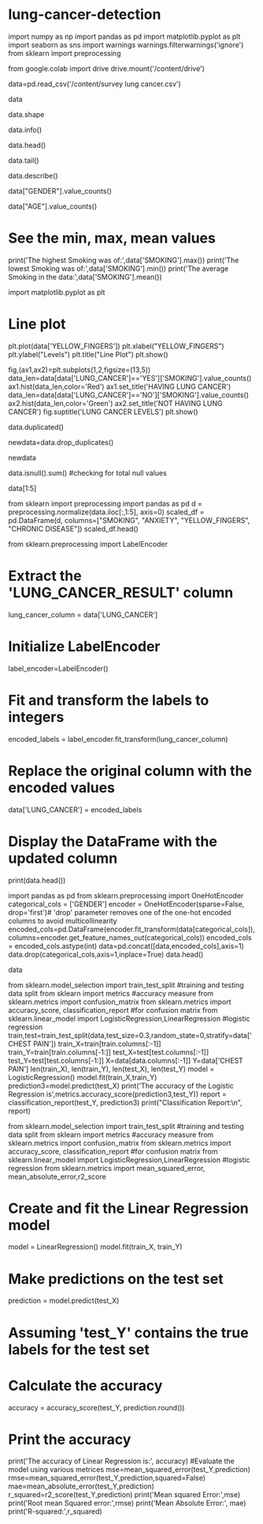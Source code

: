 # lung-cancer-detection
import numpy as np
import pandas as pd
import matplotlib.pyplot as plt
import seaborn as sns
import warnings
warnings.filterwarnings('ignore')
from sklearn import preprocessing

from google.colab import drive
drive.mount('/content/drive')

data=pd.read_csv('/content/survey lung cancer.csv')

data

data.shape

data.info()

data.head()

data.tail()

data.describe()

data["GENDER"].value_counts()

data["AGE"].value_counts()

# See the min, max, mean values
print('The highest Smoking was of:',data['SMOKING'].max())
print('The lowest Smoking was of:',data['SMOKING'].min())
print('The average Smoking in the data:',data['SMOKING'].mean())

import matplotlib.pyplot as plt

# Line plot
plt.plot(data['YELLOW_FINGERS'])
plt.xlabel("YELLOW_FINGERS")
plt.ylabel("Levels")
plt.title("Line Plot")
plt.show()

fig,(ax1,ax2)=plt.subplots(1,2,figsize=(13,5))
data_len=data[data['LUNG_CANCER']=='YES']['SMOKING'].value_counts()
ax1.hist(data_len,color='Red')
ax1.set_title('HAVING LUNG CANCER')
data_len=data[data['LUNG_CANCER']=='NO']['SMOKING'].value_counts()
ax2.hist(data_len,color='Green')
ax2.set_title('NOT HAVING LUNG CANCER')
fig.suptitle('LUNG CANCER LEVELS')
plt.show()

data.duplicated()

newdata=data.drop_duplicates()

newdata

data.isnull().sum() #checking for total null values

data[1:5]

from sklearn import preprocessing
import pandas as pd
d = preprocessing.normalize(data.iloc[:,1:5], axis=0)
scaled_df = pd.DataFrame(d, columns=["SMOKING", "ANXIETY", "YELLOW_FINGERS", "CHRONIC DISEASE"])
scaled_df.head()

from sklearn.preprocessing import LabelEncoder
# Extract the 'LUNG_CANCER_RESULT' column
lung_cancer_column = data['LUNG_CANCER']
# Initialize LabelEncoder
label_encoder=LabelEncoder()
# Fit and transform the labels to integers
encoded_labels = label_encoder.fit_transform(lung_cancer_column)
# Replace the original column with the encoded values
data['LUNG_CANCER'] = encoded_labels
# Display the DataFrame with the updated column
print(data.head())

import pandas as pd
from sklearn.preprocessing import OneHotEncoder
categorical_cols = ['GENDER']
encoder = OneHotEncoder(sparse=False, drop='first')# 'drop' parameter removes one of the one-hot encoded columns to avoid multicollinearity
encoded_cols=pd.DataFrame(encoder.fit_transform(data[categorical_cols]),columns=encoder.get_feature_names_out(categorical_cols))
encoded_cols = encoded_cols.astype(int)
data=pd.concat([data,encoded_cols],axis=1)
data.drop(categorical_cols,axis=1,inplace=True)
data.head()

data

from sklearn.model_selection import train_test_split #training and testing data split
from sklearn import metrics #accuracy measure
from sklearn.metrics import confusion_matrix
from sklearn.metrics import accuracy_score, classification_report #for confusion matrix
from sklearn.linear_model import LogisticRegression,LinearRegression #logistic regression
train,test=train_test_split(data,test_size=0.3,random_state=0,stratify=data['CHEST PAIN'])
train_X=train[train.columns[:-1]]
train_Y=train[train.columns[-1:]]
test_X=test[test.columns[:-1]]
test_Y=test[test.columns[-1:]]
X=data[data.columns[:-1]]
Y=data['CHEST PAIN']
len(train_X), len(train_Y), len(test_X), len(test_Y)
model = LogisticRegression()
model.fit(train_X,train_Y)
prediction3=model.predict(test_X)
print('The accuracy of the Logistic Regression is',metrics.accuracy_score(prediction3,test_Y))
report = classification_report(test_Y, prediction3)
print("Classification Report:\n", report)

from sklearn.model_selection import train_test_split #training and testing data split
from sklearn import metrics #accuracy measure
from sklearn.metrics import confusion_matrix
from sklearn.metrics import accuracy_score, classification_report #for confusion matrix
from sklearn.linear_model import LogisticRegression,LinearRegression #logistic regression
from sklearn.metrics import mean_squared_error, mean_absolute_error,r2_score
# Create and fit the Linear Regression model
model = LinearRegression()
model.fit(train_X, train_Y)

# Make predictions on the test set
prediction = model.predict(test_X)
# Assuming 'test_Y' contains the true labels for the test set
# Calculate the accuracy
accuracy = accuracy_score(test_Y, prediction.round())
# Print the accuracy
print('The accuracy of Linear Regression is:', accuracy)
#Evaluate the model using various metrices
mse=mean_squared_error(test_Y,prediction)
rmse=mean_squared_error(test_Y,prediction,squared=False)
mae=mean_absolute_error(test_Y,prediction)
r_squared=r2_score(test_Y,prediction)
print('Mean squared Error:',mse)
print('Root mean Squared error:',rmse)
print('Mean Absolute Error:', mae)
print('R-squared:',r_squared)
